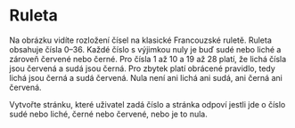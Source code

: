 # Ruleta

Na obrázku vidíte rozložení čísel na klasické Francouzské ruletě. Ruleta obsahuje čísla 0–36. Každé číslo s výjimkou nuly je buď sudé nebo liché a zároveň červené nebo černé. Pro čísla 1 až 10 a 19 až 28 platí, že lichá čísla jsou červená a sudá jsou černá. Pro zbytek platí obrácené pravidlo, tedy lichá jsou černá a sudá červená. Nula není ani lichá ani sudá, ani černá ani červená.

Vytvořte stránku, které uživatel zadá číslo a stránka odpoví jestli jde o číslo sudé nebo liché, černé nebo červené, nebo je to nula.


